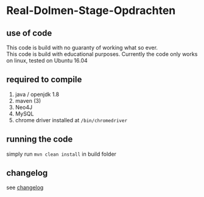 # Real-Dolmen-Stage-Opdrachten 

## use of code ##

This code is build with no guaranty of working what so ever.  
This code is build with educational purposes.
Currently the code only works on linux, tested on Ubuntu 16.04

## required to compile ##

1. java / openjdk 1.8
1. maven (3)
1. Neo4J
1. MySQL
1. chrome driver installed at `/bin/chromedriver`

## running the code ##

simply run ` mvn clean install ` in build folder

## changelog ##
see [changelog](changelog.md)